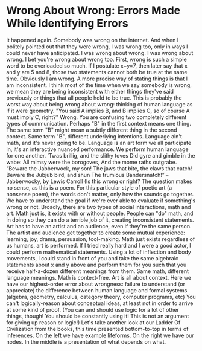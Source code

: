 # Wrong About Wrong: Errors Made While Identifying Errors

It happened again. Somebody was wrong on the internet. And when I politely pointed out that they were wrong, I was wrong too, only in ways I could never have anticipated. I was wrong about wrong.
I was wrong about wrong. I bet you're wrong about wrong too.
First, wrong is such a simple word to be overloaded so much.
If I postulate x+y=7, then later say that x and y are 5 and 8, those two statements cannot both be true at the same time. Obviously I am wrong. A more precise way of stating things is that I am inconsistent. I think most of the time when we say somebody is wrong, we mean they are being inconsistent with either things they've said previously or things that all people hold to be true.
This is probably the worst way about being wrong about wrong: thinking of human language as if it were geometry. "You said A implies B, and B implies C, so of course A must imply C, right?"
Wrong.  You are confusing two completely different types of communication.
Perhaps "B" in the first context means one thing. The same term "B" might mean a subtly different thing in the second context. Same term "B", different underlying intentions. Language ain't math, and it's never going to be. Language is an art form we all participate in, it's an interactive nuanced performance. We perform human language for one another.
’Twas brillig, and the slithy toves       Did gyre and gimble in the wabe: All mimsy were the borogoves,       And the mome raths outgrabe. “Beware the Jabberwock, my son!       The jaws that bite, the claws that catch! Beware the Jubjub bird, and shun       The frumious Bandersnatch!” – Jabberwocky, by Lewis Carroll
(Is this wrong or right? The question makes no sense, as this is a poem. For this particular style of poetic art (a nonsense poem), the words don't matter, only how the sounds go together.
We have to understand the goal if we're ever able to evaluate if something's wrong or not. Broadly, there are two types of social interactions, math and art.
Math just is, it exists with or without people. People can "do" math, and in doing so they can do a terrible job of it, creating inconsistent statements.
Art has to have an artist and an audience, even if they're the same person. The artist and audience get together to create some mutual experience: learning, joy, drama, persuasion, tool-making. Math just exists regardless of us humans, art is performed.
If I tried really hard and I were a good actor, I could perform mathematical statements. Using a lot of inflection and body movements, I could stand in front of you and take the same algebraic statements about x and y above and perform them for you such that you receive half-a-dozen different meanings from them. Same math, different language meanings. Math is context-free. Art is all about context.
Here we have our highest-order error about wrongness: failure to understand (or appreciate) the difference between human language and formal systems (algebra, geometry, calculus, category theory, computer programs, etc) You can't logically-reason about conceptual ideas, at least not in order to arrive at some kind of proof. (You can and should use logic for a lot of other things, though! You should be constantly using it! This is not an argument for giving up reason or logic!)
Let's take another look at our Ladder Of Civilization from the books, this time presented bottom-to-top in terms of inferences. On the left we have example lifeforms. On the right we have our nodes. In the middle is a presentation of what depends on what.
